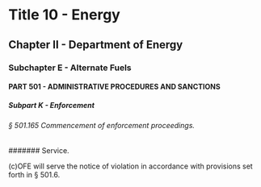 
# Title 10 - Energy
## Chapter II - Department of Energy
### Subchapter E - Alternate Fuels
#### PART 501 - ADMINISTRATIVE PROCEDURES AND SANCTIONS
##### Subpart K - Enforcement
###### § 501.165 Commencement of enforcement proceedings.
####### Service.

(c)OFE will serve the notice of violation in accordance with provisions set forth in § 501.6.
